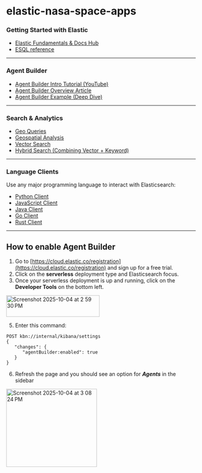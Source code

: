 # elastic-nasa-space-apps


### Getting Started with Elastic
- [Elastic Fundamentals & Docs Hub](https://www.elastic.co/docs/get-started/)
- [ESQL reference](https://www.elastic.co/docs/reference/query-languages/esql)

---

### Agent Builder
- [Agent Builder Intro Tutorial (YouTube)](https://www.youtube.com/watch?v=VfEksBT0JBw&t=968s)
- [Agent Builder Overview Article](https://www.elastic.co/search-labs/blog/ai-agentic-workflows-elastic-ai-agent-builder)
- [Agent Builder Example (Deep Dive)](https://www.elastic.co/search-labs/blog/ai-agent-builder-elasticsearch)

---

### Search & Analytics
- [Geo Queries](https://www.elastic.co/docs/reference/query-languages/query-dsl/geo-queries)
- [Geospatial Analysis](https://www.elastic.co/docs/explore-analyze/geospatial-analysis)
- [Vector Search](https://www.elastic.co/docs/solutions/search/vector)
- [Hybrid Search (Combining Vector + Keyword)](https://www.elastic.co/docs/solutions/search/hybrid-search)

---

### Language Clients
Use any major programming language to interact with Elasticsearch:

- [Python Client](https://www.elastic.co/docs/reference/elasticsearch/clients/python)
- [JavaScript Client](https://www.elastic.co/docs/reference/elasticsearch/clients/javascript)
- [Java Client](https://www.elastic.co/docs/reference/elasticsearch/clients/java)
- [Go Client](https://www.elastic.co/docs/reference/elasticsearch/clients/go)
- [Rust Client](https://www.elastic.co/docs/reference/elasticsearch/clients/rust)

---




## How to enable Agent Builder

1. Go to [https://cloud.elastic.co/registration](https://cloud.elastic.co/registration) and sign up for a free trial.
2. Click on the **serverless** deployment type and Elasticsearch focus.
3. Once your serverless deployment is up and running, click on the **Developer Tools** on the bottom left.
   
 <img width="248" height="57" alt="Screenshot 2025-10-04 at 2 59 30 PM" src="https://github.com/user-attachments/assets/4062b4dc-c26b-43b3-a992-93b1864c836b" />

5. Enter this command:
```
POST kbn://internal/kibana/settings
{
   "changes": {
      "agentBuilder:enabled": true
   }
}
```
6. Refresh the page and you should see an option for ***Agents*** in the sidebar

<img width="241" height="207" alt="Screenshot 2025-10-04 at 3 08 24 PM" src="https://github.com/user-attachments/assets/dc924680-cccd-4cbf-97b3-f667b503412c" />



   
